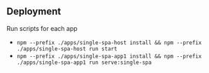 ## Deployment

Run scripts for each app 
- `npm --prefix ./apps/single-spa-host install && npm --prefix ./apps/single-spa-host run start`
- `npm --prefix ./apps/single-spa-app1 install && npm --prefix ./apps/single-spa-app1 run serve:single-spa`